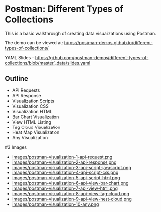 # Postman: Different Types of Collections
This is a basic walkthrough of creating data visualizations using Postman.

The demo can be viewed at: https://postman-demos.github.io/different-types-of-collections/

YAML Slides - https://github.com/postman-demos/different-types-of-collections/blob/master/_data/slides.yaml

## Outline
- API Requests
- API Response
- Visualization Scripts
- Visualization CSS
- Visualization HTML
- Bar Chart Visualization
- View HTML Listing
- Tag Cloud Visualization
- Heat Map Visualization
- Any Visualization

#3 Images
- [images/postman-visualization-1-api-request.png](https://github.com/postman-demos/build-and-design-apis/tree/master/images/postman-visualization-1-api-request.png)
- [images/postman-visualization-2-api-response.png](https://github.com/postman-demos/build-and-design-apis/tree/master/images/postman-visualization-2-api-response.png)
- [images/postman-visualization-3-api-script-javascript.png](https://github.com/postman-demos/build-and-design-apis/tree/master/images/postman-visualization-3-api-script-javascript.png)
- [images/postman-visualization-4-api-script-css.png](https://github.com/postman-demos/build-and-design-apis/tree/master/images/postman-visualization-4-api-script-css.png)
- [images/postman-visualization-5-api-script-html.png](https://github.com/postman-demos/build-and-design-apis/tree/master/images/postman-visualization-5-api-script-html.png)
- [images/postman-visualization-6-api-view-bar-chart.png](https://github.com/postman-demos/build-and-design-apis/tree/master/images/postman-visualization-6-api-view-bar-chart.png)
- [images/postman-visualization-7-api-view-html.png](https://github.com/postman-demos/build-and-design-apis/tree/master/images/postman-visualization-7-api-view-html.png)
- [images/postman-visualization-8-api-view-tag-cloud.png](https://github.com/postman-demos/build-and-design-apis/tree/master/images/postman-visualization-8-api-view-tag-cloud.png)
- [images/postman-visualization-9-api-view-heat-cloud.png](https://github.com/postman-demos/build-and-design-apis/tree/master/images/postman-visualization-9-api-view-heat-cloud.png)
- [images/postman-visualization-10-any.png](https://github.com/postman-demos/build-and-design-apis/tree/master/images/postman-visualization-10-any.png)
